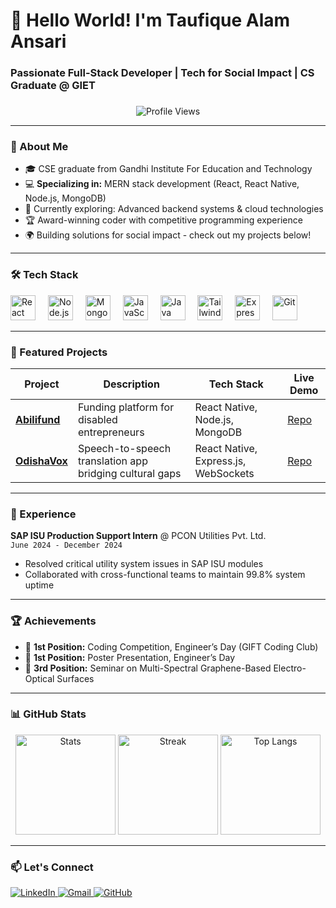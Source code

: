 <h1 align="left">👋 Hello World! I'm Taufique Alam Ansari</h1>
<h3 align="left">Passionate Full-Stack Developer | Tech for Social Impact | CS Graduate @ GIET</h3>

###

<div align="center">
  <img src="https://profile-counter.glitch.me/taufique-0105/count.svg?" alt="Profile Views" />
</div>

---

### 🚀 About Me
- 🎓 CSE graduate from Gandhi Institute For Education and Technology
- 💻 **Specializing in:** MERN stack development (React, React Native, Node.js, MongoDB)
- 🌱 Currently exploring: Advanced backend systems & cloud technologies
- 🏆 Award-winning coder with competitive programming experience
- 🌍 Building solutions for social impact - check out my projects below!
---

### 🛠️ Tech Stack
<div align="left">
  <img src="https://cdn.jsdelivr.net/gh/devicons/devicon/icons/react/react-original.svg" height="40" alt="React" title="React" />
  <img width="12" />
  <img src="https://cdn.jsdelivr.net/gh/devicons/devicon/icons/nodejs/nodejs-original.svg" height="40" alt="Node.js" title="Node.js" />
  <img width="12" />
  <img src="https://cdn.jsdelivr.net/gh/devicons/devicon/icons/mongodb/mongodb-original.svg" height="40" alt="MongoDB" title="MongoDB" />
  <img width="12" />
  <img src="https://cdn.jsdelivr.net/gh/devicons/devicon/icons/javascript/javascript-original.svg" height="40" alt="JavaScript" title="JavaScript" />
  <img width="12" />
  <img src="https://cdn.jsdelivr.net/gh/devicons/devicon/icons/java/java-original.svg" height="40" alt="Java" title="Java" />
  <img width="12" />
  <img src="https://cdn.jsdelivr.net/gh/devicons/devicon/icons/tailwindcss/tailwindcss-plain.svg" height="40" alt="Tailwind CSS" title="Tailwind CSS" />
  <img width="12" />
  <img src="https://cdn.jsdelivr.net/gh/devicons/devicon/icons/express/express-original.svg" height="40" alt="Express.js" title="Express.js" />
  <img width="12" />
  <img src="https://cdn.jsdelivr.net/gh/devicons/devicon/icons/git/git-original.svg" height="40" alt="Git" title="Git" />
</div>

---

### 🌟 Featured Projects

| Project | Description | Tech Stack | Live Demo |
|---------|-------------|------------|-----------|
| **[Abilifund](https://github.com/taufique-0105/abilifund)** | Funding platform for disabled entrepreneurs | React Native, Node.js, MongoDB | [Repo](https://github.com/taufique-0105/abilifund) |
| **[OdishaVox](https://github.com/taufique-0105/OdishaVox)** | Speech-to-speech translation app bridging cultural gaps | React Native, Express.js, WebSockets | [Repo](https://github.com/taufique-0105/OdishaVox) |

---

### 💼 Experience
**SAP ISU Production Support Intern** @ PCON Utilities Pvt. Ltd.  
`June 2024 - December 2024`  
- Resolved critical utility system issues in SAP ISU modules
- Collaborated with cross-functional teams to maintain 99.8% system uptime

---

### 🏆 Achievements
- 🥇 **1st Position:** Coding Competition, Engineer’s Day (GIFT Coding Club)
- 🥇 **1st Position:** Poster Presentation, Engineer’s Day
- 🥉 **3rd Position:** Seminar on Multi-Spectral Graphene-Based Electro-Optical Surfaces

---

### 📊 GitHub Stats
<div align="center">
  <img src="https://github-readme-stats.vercel.app/api?username=taufique-0105&show_icons=true&theme=radical" alt="Stats" height="160" />
  <img src="https://github-readme-streak-stats.herokuapp.com/?user=taufique-0105&theme=radical" alt="Streak" height="160" />
  <img src="https://github-readme-stats.vercel.app/api/top-langs/?username=taufique-0105&layout=compact&theme=radical" alt="Top Langs" height="160" />
</div>

---

### 📫 Let's Connect
<div align="left">
  <a href="https://www.linkedin.com/in/taufique-alam-ansari-228993200/" target="_blank">
    <img src="https://img.shields.io/badge/LinkedIn-0077B5?style=for-the-badge&logo=linkedin&logoColor=white" alt="LinkedIn" />
  </a>
  <a href="mailto:taufiquealam0105@gmail.com" target="_blank">
    <img src="https://img.shields.io/badge/Gmail-D14836?style=for-the-badge&logo=gmail&logoColor=white" alt="Gmail" />
  </a>
  <a href="https://github.com/taufique-0105" target="_blank">
    <img src="https://img.shields.io/badge/GitHub-100000?style=for-the-badge&logo=github&logoColor=white" alt="GitHub" />
  </a>
</div>
